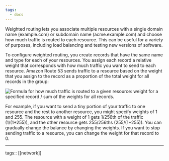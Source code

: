 ```yaml
---
tags:
  - docs
---
```


Weighted routing lets you associate multiple resources with a single domain name (example.com) or subdomain name (acme.example.com) and choose how much traffic is routed to each resource. This can be useful for a variety of purposes, including load balancing and testing new versions of software.

To configure weighted routing, you create records that have the same name and type for each of your resources. You assign each record a relative weight that corresponds with how much traffic you want to send to each resource. Amazon Route 53 sends traffic to a resource based on the weight that you assign to the record as a proportion of the total weight for all records in the group:

![
Formula for how much traffic is routed to a given resource: 
weight for a specified record / sum of the weights for all records.
](https://docs.aws.amazon.com/Route53/latest/DeveloperGuide/images/WRR_calculation.png)

For example, if you want to send a tiny portion of your traffic to one resource and the rest to another resource, you might specify weights of 1 and 255. The resource with a weight of 1 gets 1/256th of the traffic (1/(1+255)), and the other resource gets 255/256ths (255/(1+255)). You can gradually change the balance by changing the weights. If you want to stop sending traffic to a resource, you can change the weight for that record to 0.

___
tags:: [[network]] 